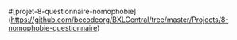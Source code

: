 #[projet-8-questionnaire-nomophobie] (https://github.com/becodeorg/BXLCentral/tree/master/Projects/8-nomophobie-questionnaire)

